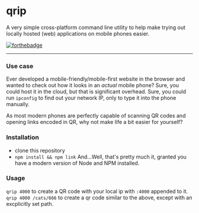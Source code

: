 # qrip

A very simple cross-platform command line utility to help make trying out locally hosted (web) applications on mobile phones easier.


[![forthebadge](https://forthebadge.com/images/badges/fuck-it-ship-it.svg)](https://forthebadge.com)

___
### Use case
Ever developed a mobile-friendly/mobile-first website in the browser and wanted to check out how it looks in an _actual_ mobile phone?
Sure, you could host it in the cloud, but that is significant overhead.
Sure, you could run `ipconfig` to find out your network IP, only to type it into the phone manually.


As most modern phones are perfectly capable of scanning QR codes and opening links encoded in QR, why not make life a bit easier for yourself?

### Installation
*   clone this repository
*   `npm install && npm link`
And...Well, that's pretty much it, granted you have a modern version of Node and NPM installed.

### Usage
`qrip 4000` to create a QR code with your local ip with `:4000` appended to it.
`qrip 4000 /cats/666` to create a qr code similar to the above, except with an excplicitly set path.